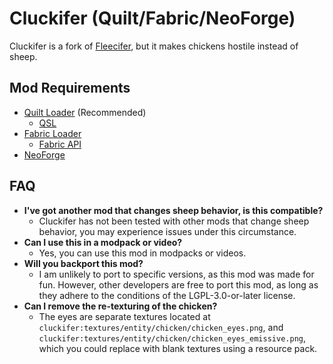 # Cluckifer (Quilt/Fabric/NeoForge)  
Cluckifer is a fork of [Fleecifer](https://modrinth.com/mod/fleecifer), but it makes chickens hostile instead of sheep.  

## Mod Requirements  
- [Quilt Loader](https://quiltmc.org/) (Recommended)
    - [QSL](https://modrinth.com/mod/qsl)
- [Fabric Loader](https://fabricmc.net/)  
    - [Fabric API](https://modrinth.com/mod/fabric-api)  
- [NeoForge](https://neoforged.net/)  

## FAQ
- **I've got another mod that changes sheep behavior, is this compatible?**
    - Cluckifer has not been tested with other mods that change sheep behavior, you may experience issues under this circumstance.
- **Can I use this in a modpack or video?**
    - Yes, you can use this mod in modpacks or videos.
- **Will you backport this mod?**
    - I am unlikely to port to specific versions, as this mod was made for fun. However, other developers are free to port this mod, as long as they adhere to the conditions of the LGPL-3.0-or-later license.
- **Can I remove the re-texturing of the chicken?**
    - The eyes are separate textures located at `cluckifer:textures/entity/chicken/chicken_eyes.png`, and `cluckifer:textures/entity/chicken/chicken_eyes_emissive.png`, which you could replace with blank textures using a resource pack.

